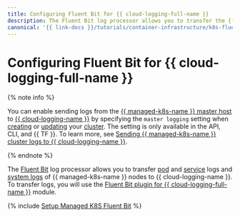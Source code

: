 ```yaml
---
title: Configuring Fluent Bit for {{ cloud-logging-full-name }}
description: The Fluent Bit log processor allows you to transfer the {{ managed-k8s-name }} cluster logs to {{ cloud-logging-name }}. To transfer logs, you will use the Fluent Bit plugin for {{ cloud-logging-full-name }} module.
canonical: '{{ link-docs }}/tutorials/container-infrastructure/k8s-fluent-bit-logging'
---
```


# Configuring Fluent Bit for {{ cloud-logging-full-name }}


{% note info %}

You can enable sending logs from the [{{ managed-k8s-name }} master host](../concepts/index.md#master) to [{{ cloud-logging-name }}](../../logging/) by specifying the `master logging` setting when [creating](../operations/kubernetes-cluster/kubernetes-cluster-create.md) or [updating](../operations/kubernetes-cluster/kubernetes-cluster-update.md) your [cluster](../concepts/index.md#kubernetes-cluster). The setting is only available in the API, CLI, and {{ TF }}. To learn more, see [Sending {{ managed-k8s-name }} cluster logs to {{ cloud-logging-name }}](../../logging/tutorials/k8s-fluent-bit-logging.md#master-logging).

{% endnote %}

The [Fluent Bit](https://fluentbit.io/) log processor allows you to transfer [pod](../concepts/index.md#pod) and [service](../concepts/index.md#service) logs and [system logs](../../managed-kubernetes/concepts/index.md#node-group) of {{ managed-k8s-name }} nodes to {{ cloud-logging-name }}. To transfer logs, you will use the [Fluent Bit plugin for {{ cloud-logging-full-name }}](https://github.com/yandex-cloud/fluent-bit-plugin-yandex) module.

{% include [Setup Managed K8S Fluent Bit](../../_tutorials/containers/k8s-fluent-bit-logging.md) %}
